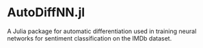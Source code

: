 # AutoDiffNN.jl
A Julia package for automatic differentiation used in training neural networks for sentiment classification on the IMDb dataset.
